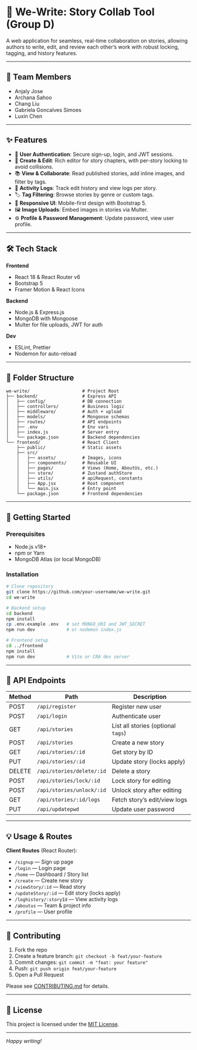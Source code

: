 # 📖 We‑Write: Story Collab Tool (Group D)

A web application for seamless, real-time collaboration on stories, allowing authors to write, edit, and review each other’s work with robust locking, tagging, and history features.

---

## 👥 Team Members

- Anjaly Jose
- Archana Sahoo
- Chang Liu
- Gabriela Goncalves Simoes
- Luxin Chen

---

## ✨ Features

- 🔐 **User Authentication**: Secure sign-up, login, and JWT sessions.
- 📝 **Create & Edit**: Rich editor for story chapters, with per-story locking to avoid collisions.
- 📚 **View & Collaborate**: Read published stories, add inline images, and filter by tags.
- 📜 **Activity Logs**: Track edit history and view logs per story.
- 🏷️ **Tag Filtering**: Browse stories by genre or custom tags.
- 📱 **Responsive UI**: Mobile-first design with Bootstrap 5.
- 🖼️ **Image Uploads**: Embed images in stories via Multer.
- ⚙️ **Profile & Password Management**: Update password, view user profile.

---

## 🛠 Tech Stack

**Frontend**  
- React 18 & React Router v6  
- Bootstrap 5 
- Framer Motion & React Icons  

**Backend**  
- Node.js & Express.js  
- MongoDB with Mongoose  
- Multer for file uploads, JWT for auth  

**Dev**  
- ESLint, Prettier  
- Nodemon for auto-reload  

---

## 📁 Folder Structure

```
we-write/                    # Project Root
├── backend/                 # Express API
│   ├── config/              # DB connection
│   ├── controllers/         # Business logic
│   ├── middleware/          # Auth + upload
│   ├── models/              # Mongoose schemas
│   ├── routes/              # API endpoints
│   ├── .env                 # Env vars
│   ├── index.js             # Server entry
│   └── package.json         # Backend dependencies
└── frontend/                # React Client
    ├── public/              # Static assets
    ├── src/
    │   ├── assets/          # Images, icons
    │   ├── components/      # Reusable UI
    │   ├── pages/           # Views (Home, AboutUs, etc.)
    │   ├── store/           # Zustand authStore
    │   ├── utils/           # apiRequest, constants
    │   ├── App.jsx          # Root component
    │   └── main.jsx         # Entry point
    └── package.json         # Frontend dependencies
```

---

## 🚀 Getting Started

### Prerequisites

- Node.js v18+  
- npm or Yarn  
- MongoDB Atlas (or local MongoDB)  

### Installation

```bash
# Clone repository
git clone https://github.com/your-username/we-write.git
cd we-write

# Backend setup
cd backend
npm install
cp .env.example .env   # set MONGO_URI and JWT_SECRET
npm run dev            # or nodemon index.js

# Frontend setup
cd ../frontend
npm install
npm run dev            # Vite or CRA dev server
```


---

## 📡 API Endpoints

| Method | Path                                 | Description                         |
|--------|--------------------------------------|-------------------------------------|
| POST   | `/api/register`                      | Register new user                   |
| POST   | `/api/login`                         | Authenticate user                   |
| GET    | `/api/stories`                       | List all stories (optional `tags`)  |
| POST   | `/api/stories`                       | Create a new story                  |
| GET    | `/api/stories/:id`                   | Get story by ID                     |
| PUT    | `/api/stories/:id`                   | Update story (locks apply)          |
| DELETE | `/api/stories/delete/:id`            | Delete a story                      |
| POST   | `/api/stories/lock/:id`              | Lock story for editing              |
| POST   | `/api/stories/unlock/:id`            | Unlock story after editing          |
| GET    | `/api/stories/:id/logs`              | Fetch story’s edit/view logs        |
| PUT    | `/api/updatepwd`                     | Update user password                |

---

## 💡 Usage & Routes

**Client Routes** (React Router):

- `/signup` — Sign up page  
- `/login` — Login page  
- `/home` — Dashboard / Story list  
- `/create` — Create new story  
- `/viewStory/:id` — Read story  
- `/updateStory/:id` — Edit story (locks apply)  
- `/loghistory/:storyId` — View activity logs  
- `/aboutus` — Team & project info  
- `/profile` — User profile  

---

## 🤝 Contributing

1. Fork the repo  
2. Create a feature branch: `git checkout -b feat/your-feature`  
3. Commit changes: `git commit -m "feat: your feature"`  
4. Push: `git push origin feat/your-feature`  
5. Open a Pull Request

Please see [CONTRIBUTING.md](CONTRIBUTING.md) for details.

---

## 📜 License

This project is licensed under the [MIT License](LICENSE).

---

*Happy writing!*

